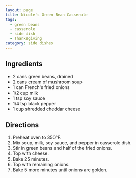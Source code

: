 ```yaml
---
layout: page
title: Nicole's Green Bean Casserole
tags:
  - green beans
  - casserole
  - side dish
  - Thanksgiving
category: side dishes
---
```


## Ingredients
* 2 cans green beans, drained
* 2 cans cream of mushroom soup
* 1 can French's fried onions
* 1/2 cup milk
* 1 tsp soy sauce
* 1/4 tsp black pepper
* 1 cup shredded cheddar cheese

## Directions
1. Preheat oven to 350°F.
2. Mix soup, milk, soy sauce, and pepper in casserole dish.
3. Stir in green beans and half of the fried onions.
4. Top with cheese.
5. Bake 25 minutes.
6. Top with remaining onions.
7. Bake 5 more minutes until onions are golden.

